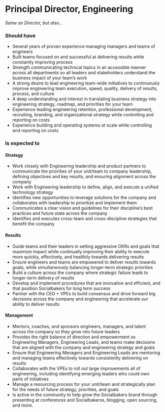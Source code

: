 # Principal Director, Engineering

*Same as Director, but also...*

### Should have
* Several years of proven experience managing managers and teams of engineers
* Built teams focused on and successful at delivering results while constantly improving process
* Strength communicating technical topics in an accessible manner across all departments so all leaders and stakeholders understand the business impact of your team’s work
* A strong desire to lead engineering team-wide initiatives to continuously improve engineering team execution, speed, quality, delivery of results, process, and culture
* A deep understanding and interest in translating business strategy into engineering strategy, roadmap, and priorities for your team
* Experience leading engineering retention, professional development, recruiting, branding, and organizational strategy while controlling and reporting on costs 
* Experience building and operating systems at scale while controlling and reporting on costs

### Is expected to

#### Strategy  
* Work closely with  Engineering leadership and product partners to communicate the priorities of your unit/team to company leadership, defining objectives and key results, and ensuring alignment across the company
* Work with Engineering leadership to define, align, and execute a unified technology strategy
* Identifies new opportunities to leverage solutions for the company and collaborates with leadership to prioritize and implement them
* Communicates a clear vision and guidelines for their discipline’s best practices and future state across the company
* Identifies and executes cross-team and cross-discipline strategies that benefit the company

#### Results
* Guide teams and their leaders in setting aggressive OKRs and goals that maximize impact while continually improving their ability to execute more quickly, effectively, and healthily towards delivering results
* Ensure engineers and teams are empowered to deliver results towards goals, while simultaneously balancing longer-term strategic priorities
* Build a culture across the company where strategic failure leads to longer-term delivery of results
* Develop and implement procedures that are innovative and efficient, and that position Socialbakers for long term success
* Partner with the CEO + VPEs to build consensus and drive forward big decisions across the company and engineering that accelerate our ability to deliver results 

#### Management

* Mentors, coaches, and sponsors engineers, managers, and talent across the company so they grow into future leaders
* Provides the right balance of direction and empowerment so Engineering Managers, Engineering Leads, and teams make decisions that are aligned with the company and engineering strategy and goals
* Ensure that Engineering Managers and Engineering Leads are mentoring and managing teams effectively towards consistently delivering on results
* Collaborates with the VPEs to roll out large improvements all of engineering, including identifying emerging leaders who could own parts of initiatives
* Manage a resourcing process for your unit/team and strategically plan for the needs of future strategy, priorities, and goals
* Is active in the community to help grow the Socialbakers brand through presenting at conferences and Socialbakerss, blogging, open sourcing, and more.
